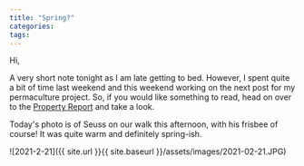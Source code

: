 ```yaml
---
title: "Spring?"
categories:
tags:
---
```


Hi,

A very short note tonight as I am late getting to bed. However, I spent quite a bit of time last weekend and this weekend working on the next post for my permaculture project. So, if you would like something to read, head on over to the [Property Report](https://propertyreport.upnix.com/) and take a look.

Today's photo is of Seuss on our walk this afternoon, with his frisbee of course! It was quite warm and definitely spring-ish.

![2021-2-21]({{ site.url }}{{ site.baseurl }}/assets/images/2021-02-21.JPG)
